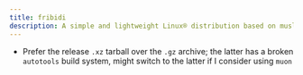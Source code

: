 ```yaml
---
title: fribidi
description: A simple and lightweight Linux® distribution based on musl libc and toybox
---
```


- Prefer the release `.xz` tarball over the `.gz` archive; the latter has a broken `autotools` build system, might switch to the latter if I consider using `muon`
